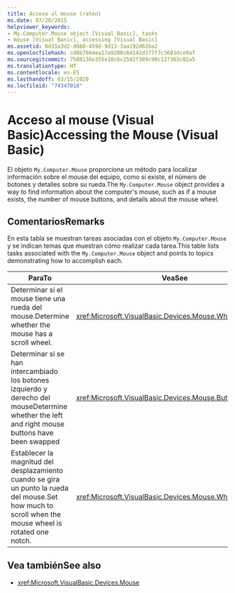 ```yaml
---
title: Acceso al mouse (ratón)
ms.date: 07/20/2015
helpviewer_keywords:
- My.Computer.Mouse object [Visual Basic], tasks
- mouse [Visual Basic], accessing [Visual Basic]
ms.assetid: 6d31a3d2-d860-459d-9d13-3aa192d62ba2
ms.openlocfilehash: cd0b7664ea17a9280c6d142d377f7c3601dce9af
ms.sourcegitcommit: 7588136e355e10cbc2582f389c90c127363c02a5
ms.translationtype: HT
ms.contentlocale: es-ES
ms.lasthandoff: 03/15/2020
ms.locfileid: "74347018"
---
```

# <a name="accessing-the-mouse-visual-basic"></a><span data-ttu-id="b90b1-102">Acceso al mouse (Visual Basic)</span><span class="sxs-lookup"><span data-stu-id="b90b1-102">Accessing the Mouse (Visual Basic)</span></span>

<span data-ttu-id="b90b1-103">El objeto `My.Computer.Mouse` proporciona un método para localizar información sobre el mouse del equipo, como si existe, el número de botones y detalles sobre su rueda.</span><span class="sxs-lookup"><span data-stu-id="b90b1-103">The `My.Computer.Mouse` object provides a way to find information about the computer's mouse, such as if a mouse exists, the number of mouse buttons, and details about the mouse wheel.</span></span>  
  
## <a name="remarks"></a><span data-ttu-id="b90b1-104">Comentarios</span><span class="sxs-lookup"><span data-stu-id="b90b1-104">Remarks</span></span>  

 <span data-ttu-id="b90b1-105">En esta tabla se muestran tareas asociadas con el objeto `My.Computer.Mouse` y se indican temas que muestran cómo realizar cada tarea.</span><span class="sxs-lookup"><span data-stu-id="b90b1-105">This table lists tasks associated with the `My.Computer.Mouse` object and points to topics demonstrating how to accomplish each.</span></span>  
  
|<span data-ttu-id="b90b1-106">Para</span><span class="sxs-lookup"><span data-stu-id="b90b1-106">To</span></span>|<span data-ttu-id="b90b1-107">Vea</span><span class="sxs-lookup"><span data-stu-id="b90b1-107">See</span></span>|  
|--------|---------|  
|<span data-ttu-id="b90b1-108">Determinar si el mouse tiene una rueda del mouse.</span><span class="sxs-lookup"><span data-stu-id="b90b1-108">Determine whether the mouse has a scroll wheel.</span></span>|<xref:Microsoft.VisualBasic.Devices.Mouse.WheelExists>|  
|<span data-ttu-id="b90b1-109">Determinar si se han intercambiado los botones izquierdo y derecho del mouse</span><span class="sxs-lookup"><span data-stu-id="b90b1-109">Determine whether the left and right mouse buttons have been swapped</span></span>|<xref:Microsoft.VisualBasic.Devices.Mouse.ButtonsSwapped>|  
|<span data-ttu-id="b90b1-110">Establecer la magnitud del desplazamiento cuando se gira un punto la rueda del mouse.</span><span class="sxs-lookup"><span data-stu-id="b90b1-110">Set how much to scroll when the mouse wheel is rotated one notch.</span></span>|<xref:Microsoft.VisualBasic.Devices.Mouse.WheelScrollLines>|  
  
## <a name="see-also"></a><span data-ttu-id="b90b1-111">Vea también</span><span class="sxs-lookup"><span data-stu-id="b90b1-111">See also</span></span>

- <xref:Microsoft.VisualBasic.Devices.Mouse>

